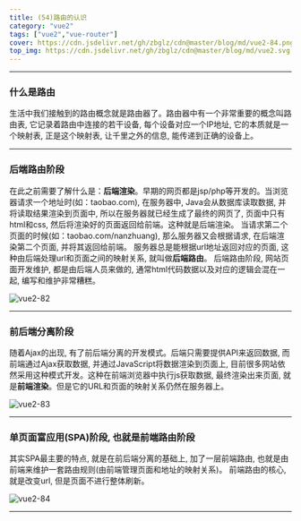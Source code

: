 ```yaml
---
title: (54)路由的认识
category: "vue2"
tags: ["vue2","vue-router"]
cover: https://cdn.jsdelivr.net/gh/zbglz/cdn@master/blog/md/vue2-84.png
top_img: https://cdn.jsdelivr.net/gh/zbglz/cdn@master/blog/md/vue2.svg
---
```


***

### 什么是路由

生活中我们接触到的路由概念就是路由器了。路由器中有一个非常重要的概念叫路由表, 它记录着路由中连接的若干设备, 每个设备对应一个IP地址, 它的本质就是一个映射表, 正是这个映射表, 让千里之外的信息, 能传递到正确的设备上。

***

### 后端路由阶段

在此之前需要了解什么是：**后端渲染**。早期的网页都是jsp/php等开发的。当浏览器请求一个地址时(如：taobao.com), 在服务器中, Java会从数据库读取数据, 并将读取结果渲染到页面中, 所以在服务器就已经生成了最终的网页了, 页面中只有html和css, 然后将渲染好的页面返回给前端。这种就是后端渲染。
当请求第二个页面的时候(如：taobao.com/nanzhuang), 那么服务器又会根据请求, 在后端渲染第二个页面, 并将其返回给前端。
服务器总是能根据url地址返回对应的页面, 这种由后端处理url和页面之间的映射关系, 就叫做**后端路由**。
后端路由阶段, 网站页面开发维护, 都是由后端人员来做的, 通常html代码数据以及对应的逻辑会混在一起, 编写和维护非常糟糕。

![vue2-82](https://cdn.jsdelivr.net/gh/zbglz/cdn@master/blog/md/vue2-82.png)

***

### 前后端分离阶段

随着Ajax的出现, 有了前后端分离的开发模式。后端只需要提供API来返回数据, 而前端通过Ajax获取数据, 并通过JavaScript将数据渲染到页面上, 目前很多网站依然采用这种模式开发。这种在前端浏览器中执行js获取数据, 最终渲染出来页面, 就是**前端渲染**。但是它的URL和页面的映射关系仍然在服务器上。

![vue2-83](https://cdn.jsdelivr.net/gh/zbglz/cdn@master/blog/md/vue2-83.png)

***

### 单页面富应用(SPA)阶段, 也就是前端路由阶段

其实SPA最主要的特点, 就是在前后端分离的基础上, 加了一层前端路由, 也就是由前端来维护一套路由规则(由前端管理页面和地址的映射关系)。
前端路由的核心, 就是改变url, 但是页面不进行整体刷新。

![vue2-84](https://cdn.jsdelivr.net/gh/zbglz/cdn@master/blog/md/vue2-84.png)

***